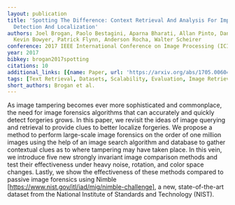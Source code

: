 ```yaml
---
layout: publication
title: 'Spotting The Difference: Context Retrieval And Analysis For Improved Forgery
  Detection And Localization'
authors: Joel Brogan, Paolo Bestagini, Aparna Bharati, Allan Pinto, Daniel Moreira,
  Kevin Bowyer, Patrick Flynn, Anderson Rocha, Walter Scheirer
conference: 2017 IEEE International Conference on Image Processing (ICIP)
year: 2017
bibkey: brogan2017spotting
citations: 10
additional_links: [{name: Paper, url: 'https://arxiv.org/abs/1705.00604'}]
tags: [Text Retrieval, Datasets, Scalability, Evaluation, Image Retrieval]
short_authors: Brogan et al.
---
```

As image tampering becomes ever more sophisticated and commonplace, the need
for image forensics algorithms that can accurately and quickly detect forgeries
grows. In this paper, we revisit the ideas of image querying and retrieval to
provide clues to better localize forgeries. We propose a method to perform
large-scale image forensics on the order of one million images using the help
of an image search algorithm and database to gather contextual clues as to
where tampering may have taken place. In this vein, we introduce five new
strongly invariant image comparison methods and test their effectiveness under
heavy noise, rotation, and color space changes. Lastly, we show the
effectiveness of these methods compared to passive image forensics using Nimble
[https://www.nist.gov/itl/iad/mig/nimble-challenge], a new, state-of-the-art
dataset from the National Institute of Standards and Technology (NIST).